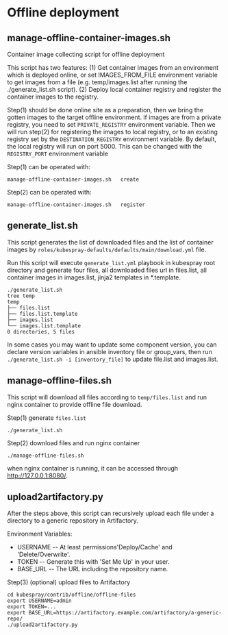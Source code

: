 # Offline deployment

## manage-offline-container-images.sh

Container image collecting script for offline deployment

This script has two features:
(1) Get container images from an environment which is deployed online, or set IMAGES_FROM_FILE
    environment variable to get images from a file (e.g. temp/images.list after running the
    ./generate_list.sh script).
(2) Deploy local container registry and register the container images to the registry.

Step(1) should be done online site as a preparation, then we bring the gotten images
to the target offline environment. if images are from a private registry,
you need to set `PRIVATE_REGISTRY` environment variable.
Then we will run step(2) for registering the images to local registry, or to an existing
registry set by the `DESTINATION_REGISTRY` environment variable. By default, the local registry
will run on port 5000. This can be changed with the `REGISTRY_PORT` environment variable

Step(1) can be operated with:

```shell
manage-offline-container-images.sh   create
```

Step(2) can be operated with:

```shell
manage-offline-container-images.sh   register
```

## generate_list.sh

This script generates the list of downloaded files and the list of container images by `roles/kubespray-defaults/defaults/main/download.yml` file.

Run this script will execute `generate_list.yml` playbook in kubespray root directory and generate four files,
all downloaded files url in files.list, all container images in images.list, jinja2 templates in *.template.

```shell
./generate_list.sh
tree temp
temp
├── files.list
├── files.list.template
├── images.list
└── images.list.template
0 directories, 5 files
```

In some cases you may want to update some component version, you can declare version variables in ansible inventory file or group_vars,
then run `./generate_list.sh -i [inventory_file]` to update file.list and images.list.

## manage-offline-files.sh

This script will download all files according to `temp/files.list` and run nginx container to provide offline file download.

Step(1) generate `files.list`

```shell
./generate_list.sh
```

Step(2) download files and run nginx container

```shell
./manage-offline-files.sh
```

when nginx container is running, it can be accessed through <http://127.0.0.1:8080/>.

## upload2artifactory.py

After the steps above, this script can recursively upload each file under a directory to a generic repository in Artifactory.

Environment Variables:

- USERNAME -- At least permissions'Deploy/Cache' and 'Delete/Overwrite'.
- TOKEN -- Generate this with 'Set Me Up' in your user.
- BASE_URL -- The URL including the repository name.

Step(3) (optional) upload files to Artifactory

```shell
cd kubespray/contrib/offline/offline-files
export USERNAME=admin
export TOKEN=...
export BASE_URL=https://artifactory.example.com/artifactory/a-generic-repo/
./upload2artifactory.py
```
